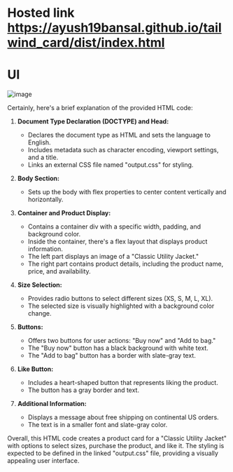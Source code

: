 # Hosted link https://ayush19bansal.github.io/tailwind_card/dist/index.html
# UI 
![image](https://github.com/Ayush19bansal/tailwind_card/assets/118842033/579f808f-2cc9-4e1e-8e65-bdf09458f61d)

Certainly, here's a brief explanation of the provided HTML code:

1. **Document Type Declaration (DOCTYPE) and Head:**
   - Declares the document type as HTML and sets the language to English.
   - Includes metadata such as character encoding, viewport settings, and a title.
   - Links an external CSS file named "output.css" for styling.

2. **Body Section:**
   - Sets up the body with flex properties to center content vertically and horizontally.

3. **Container and Product Display:**
   - Contains a container div with a specific width, padding, and background color.
   - Inside the container, there's a flex layout that displays product information.
   - The left part displays an image of a "Classic Utility Jacket."
   - The right part contains product details, including the product name, price, and availability.

4. **Size Selection:**
   - Provides radio buttons to select different sizes (XS, S, M, L, XL).
   - The selected size is visually highlighted with a background color change.

5. **Buttons:**
   - Offers two buttons for user actions: "Buy now" and "Add to bag."
   - The "Buy now" button has a black background with white text.
   - The "Add to bag" button has a border with slate-gray text.

6. **Like Button:**
   - Includes a heart-shaped button that represents liking the product.
   - The button has a gray border and text.

7. **Additional Information:**
   - Displays a message about free shipping on continental US orders.
   - The text is in a smaller font and slate-gray color.

Overall, this HTML code creates a product card for a "Classic Utility Jacket" with options to select sizes, purchase the product, and like it. The styling is expected to be defined in the linked "output.css" file, providing a visually appealing user interface.
